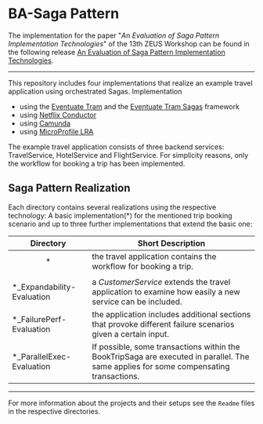 # BA-Saga Pattern
The implementation for the paper "*An Evaluation of Saga Pattern Implementation Technologies*" of the 13th ZEUS Workshop can be found
in the following release [An Evaluation of Saga Pattern Implementation Technologies](https://github.com/KarolinDuerr/BA-SagaPattern/releases/tag/v1.0).

-----------------------------------------------------------------------------

This repository includes four implementations that realize an example travel application using orchestrated Sagas.
Implementation
- using the [Eventuate Tram](https://github.com/eventuate-tram/eventuate-tram-core) and the [Eventuate Tram Sagas](https://github.com/eventuate-tram/eventuate-tram-sagas) framework
- using [Netflix Conductor](https://github.com/Netflix/conductor)
- using [Camunda](https://github.com/camunda/camunda-bpm-platform/tree/master/spring-boot-starter)
- using [MicroProfile LRA](https://github.com/eclipse/microprofile-lra)

The example travel application consists of three backend services: TravelService,
HotelService and FlightService. For simplicity reasons, only the workflow for booking a trip has been implemented.


## Saga Pattern Realization

Each directory contains several realizations using the respective technology: A basic implementation(*) for the mentioned trip booking scenario and up to
three further implementations that extend the basic one:

| <center>__Directory__</center> | <center>__Short Description__</center> |
   |:----------------------------|:-------------------|
| <center>*</center> | the travel application contains the workflow for booking a trip.|
|||
| *_Expandability-Evaluation | a _CustomerService_ extends the travel application to examine how easily a new service can be included.|
| *_FailurePerf-Evaluation |  the application includes additional sections that provoke different failure scenarios given a certain input.|
| *_ParallelExec-Evaluation | If possible, some transactions within the BookTripSaga are executed in parallel. The same applies for some compensating transactions.|

-----------------------------------------------------------------------------
For more information about the projects and their setups see the `Readme` files in the respective directories.
